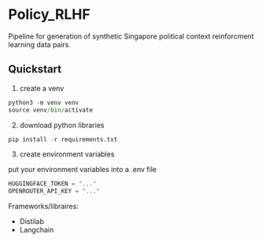 # Policy_RLHF

Pipeline for generation of synthetic Singapore political context reinforcment learning data pairs.

## Quickstart
1. create a venv

```python
python3 -m venv venv 
source venv/bin/activate
```

2. download python libraries

```python
pip install -r requirements.txt
```

3. create environment variables

put your environment variables into a .env file

```python
HUGGINGFACE_TOKEN = "..." 
OPENROUTER_API_KEY = "..."
```



Frameworks/libraires:
- Distilab
- Langchain
